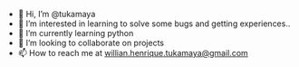 - 👋 Hi, I’m @tukamaya
- 👀 I’m interested in learning to solve some bugs and getting experiences..
- 🌱 I’m currently learning python
- 💞️ I’m looking to collaborate on projects
- 📫 How to reach me at willian.henrique.tukamaya@gmail.com

<!---
tukamaya/tukamaya is a ✨ special ✨ repository because its `README.md` (this file) appears on your GitHub profile.
You can click the Preview link to take a look at your changes.
--->
